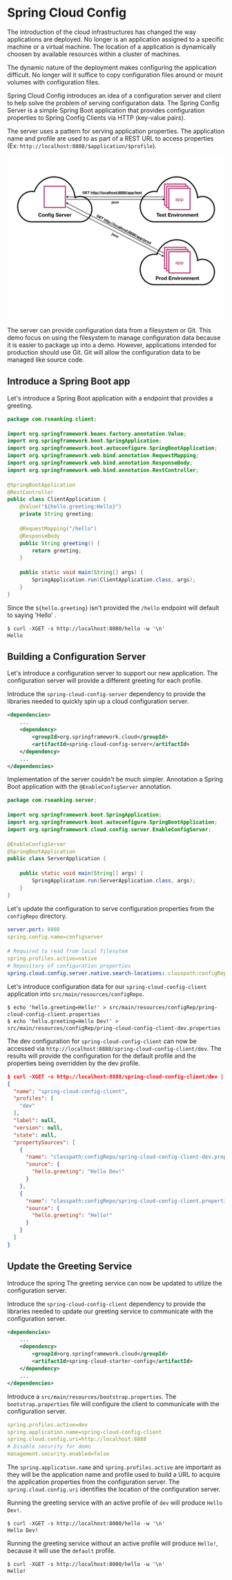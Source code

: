 # Spring Cloud Config
The introduction of the cloud infrastructures has changed the way applications are deployed. No longer is an application assigned to a specific machine or a virtual machine. The location of a application is dynamically choosen by available resources within a cluster of machines.   
 
The dynamic nature of the deployment makes configuring the application difficult. No longer will it suffice to copy configuration files around or mount volumes with configuration files. 

Spring Cloud Config introduces an idea of a configuration server and client to help solve the problem of serving configuration data. The Spring Config Server is a simple Spring Boot application that provides configuration properties to Spring Config Clients via HTTP (key-value pairs). 

The server uses a pattern for serving application properties. The application name and profile are used to as part of a REST URL to access properties (Ex: `http://localhost:8888/$application/$profile`).

![](spring-cloud-config.png)

The server can provide configuration data from a filesystem or Git. This demo focus on using the filesystem to manage configuration data because it is easier to package up into a demo. However, applications intended for production should use Git. Git will allow the configuration data to be managed like source code. 

## Introduce a Spring Boot app

Let's introduce a Spring Boot application with a endpoint that provides a greeting. 

```java
package com.rseanking.client;

import org.springframework.beans.factory.annotation.Value;
import org.springframework.boot.SpringApplication;
import org.springframework.boot.autoconfigure.SpringBootApplication;
import org.springframework.web.bind.annotation.RequestMapping;
import org.springframework.web.bind.annotation.ResponseBody;
import org.springframework.web.bind.annotation.RestController;

@SpringBootApplication
@RestController
public class ClientApplication {
	@Value("${hello.greeting:Hello}")
	private String greeting;
	
	@RequestMapping("/hello")
	@ResponseBody
	public String greeting() {
		return greeting;
	}

	public static void main(String[] args) {
		SpringApplication.run(ClientApplication.class, args);
	}
}
```
Since the `${hello.greeting}` isn't provided the `/hello` endpoint will default to saying 'Hello' .

```http
$ curl -XGET -s http://localhost:8080/hello -w '\n'
Hello
```

## Building a Configuration Server

Let's introduce a configuration server to support our new application. The configuration server will provide a different greeting for each profile.

Introduce the `spring-cloud-config-server` dependency to provide the libraries needed to quickly spin up a cloud configuration server.

```xml
<dependencies>
    ... 
    <dependency>
        <groupId>org.springframework.cloud</groupId>
        <artifactId>spring-cloud-config-server</artifactId>
    </dependency>
    ... 
</dependencies>
```

Implementation of the server couldn't be much simpler. Annotation a Spring Boot application with the `@EnableConfigServer` annotation.

```java
package com.rseanking.server;

import org.springframework.boot.SpringApplication;
import org.springframework.boot.autoconfigure.SpringBootApplication;
import org.springframework.cloud.config.server.EnableConfigServer;

@EnableConfigServer
@SpringBootApplication
public class ServerApplication {

    public static void main(String[] args) {
        SpringApplication.run(ServerApplication.class, args);
    }
}
```

Let's update the configuration to serve configuration properties from the `configRepo` directory.   

```yml
server.port: 8888
spring.config.name=configserver

# Required to read from local filesytem
spring.profiles.active=native 
# Repository of configuration properties
spring.cloud.config.server.native.search-locations: classpath:configRepo/ 
```
Let's introduce configuration data for our `spring-cloud-config-client` application into `src/main/resources/configRepo`. 

```
$ echo 'hello.greeting=Hello!' > src/main/resources/configRep/pring-cloud-config-client.properties
$ echo 'hello.greeting=Hello Dev!' > src/main/resources/configRep/pring-cloud-config-client-dev.properties
```

The dev configuration for `spring-cloud-config-client` can now be accessed via `http://localhost:8888/spring-cloud-config-client/dev`. The results will provide the configuration for the default profile and the properties being overridden by the dev profile.

```json
$ curl -XGET -s http://localhost:8888/spring-cloud-config-client/dev | jq
{
  "name": "spring-cloud-config-client",
  "profiles": [
    "dev"
  ],
  "label": null,
  "version": null,
  "state": null,
  "propertySources": [
    {
      "name": "classpath:configRepo/spring-cloud-config-client-dev.properties",
      "source": {
        "hello.greeting": "Hello Dev!"
      }
    },
    {
      "name": "classpath:configRepo/spring-cloud-config-client.properties",
      "source": {
        "hello.greeting": "Hello!"
      }
    }
  ]
}
```

## Update the Greeting Service

Introduce the spring The greeting service can now be updated to utilize the configuration server. 

Introduce the `spring-cloud-config-client` dependency to provide the libraries needed to update our greeting service to communicate with the configuration server.

```xml
<dependencies>
    ...
    <dependency>
        <groupId>org.springframework.cloud</groupId>
        <artifactId>spring-cloud-starter-config</artifactId>
    </dependency>
    ...
</dependencies>
```

Introduce a `src/main/resources/bootstrap.properties`. The `bootstrap.properties` file will configure the client to communicate with the configuration server. 

```yml
spring.profiles.active=dev
spring.application.name=spring-cloud-config-client
spring.cloud.config.uri=http://localhost:8888
# Disable security for demo
management.security.enabled=false
```
The `spring.application.name` and `spring.profiles.active` are important as they will be the application name and profile used to build a URL to acquire the application properties from the configuration server. The `spring.cloud.config.uri` identifies the location of the configuration server.

Running the greeting service with an active profile of `dev` will produce `Hello Dev!`. 

```http
$ curl -XGET -s http://localhost:8080/hello -w '\n'
Hello Dev!
```

Running the greeting service without an active profile will produce `Hello!`, because it will use the `default` profile.

```http
$ curl -XGET -s http://localhost:8080/hello -w '\n'
Hello!
```